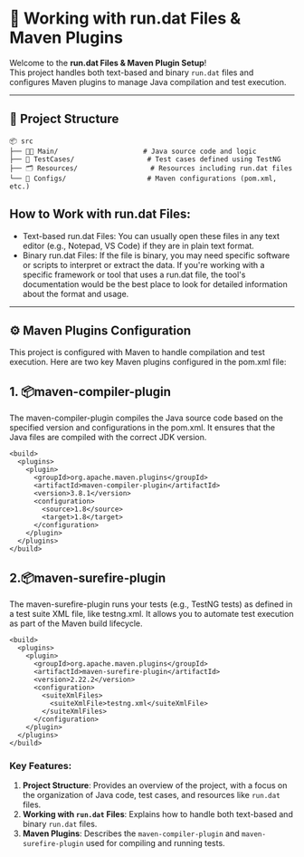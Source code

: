 # 📝 Working with run.dat Files & Maven Plugins

Welcome to the **run.dat Files & Maven Plugin Setup**!  
This project handles both text-based and binary `run.dat` files and configures Maven plugins to manage Java compilation and test execution.

---

## 📁 Project Structure

```plaintext
📦 src
├── 🧑‍💻 Main/                     # Java source code and logic
├── 🧪 TestCases/                  # Test cases defined using TestNG
├── 🗂 Resources/                  # Resources including run.dat files
└── 📝 Configs/                    # Maven configurations (pom.xml, etc.)
```
## How to Work with run.dat Files:
- Text-based run.dat Files: You can usually open these files in any text editor (e.g., Notepad, VS Code) if they are in plain text format.
- Binary run.dat Files: If the file is binary, you may need specific software or scripts to interpret or extract the data.
If you're working with a specific framework or tool that uses a run.dat file, the tool's documentation would be the best place to look for detailed information about the format and usage.
---
## ⚙️ Maven Plugins Configuration
This project is configured with Maven to handle compilation and test execution. Here are two key Maven plugins configured in the pom.xml file:

## 1. 📦maven-compiler-plugin
The maven-compiler-plugin compiles the Java source code based on the specified version and configurations in the pom.xml. It ensures that the Java files are compiled with the correct JDK version.
```
<build>
  <plugins>
    <plugin>
      <groupId>org.apache.maven.plugins</groupId>
      <artifactId>maven-compiler-plugin</artifactId>
      <version>3.8.1</version>
      <configuration>
        <source>1.8</source>
        <target>1.8</target>
      </configuration>
    </plugin>
  </plugins>
</build>
```
## 2.📦maven-surefire-plugin
The maven-surefire-plugin runs your tests (e.g., TestNG tests) as defined in a test suite XML file, like testng.xml. It allows you to automate test execution as part of the Maven build lifecycle.
```
<build>
  <plugins>
    <plugin>
      <groupId>org.apache.maven.plugins</groupId>
      <artifactId>maven-surefire-plugin</artifactId>
      <version>2.22.2</version>
      <configuration>
        <suiteXmlFiles>
          <suiteXmlFile>testng.xml</suiteXmlFile>
        </suiteXmlFiles>
      </configuration>
    </plugin>
  </plugins>
</build>
```
### Key Features:
1. **Project Structure**: Provides an overview of the project, with a focus on the organization of Java code, test cases, and resources like `run.dat` files.
2. **Working with `run.dat` Files**: Explains how to handle both text-based and binary `run.dat` files.
3. **Maven Plugins**: Describes the `maven-compiler-plugin` and `maven-surefire-plugin` used for compiling and running tests.
